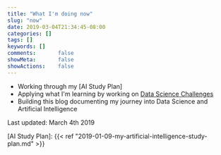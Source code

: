 ```yaml
---
title: "What I'm doing now"
slug: "now"
date: 2019-03-04T21:34:45-08:00
categories: []
tags: []
keywords: []
comments:       false
showMeta:       false
showActions:    false
---
```



- Working through my [AI Study Plan]
- Applying what I'm learning by working on [Data Science Challenges]
- Building this blog documenting my journey into Data Science and Artificial Intelligence

Last updated: March 4th 2019

[//]: # (Reference Links)

[Data Science Challenges]: https://github.com/johannesgiorgis/ds_challenges
[AI Study Plan]: {{< ref "2019-01-09-my-artificial-intelligence-study-plan.md" >}}